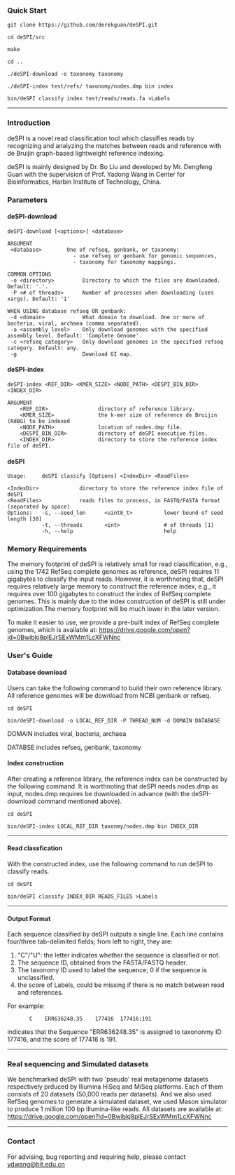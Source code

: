 ### Quick Start 

```
git clone https://github.com/derekguan/deSPI.git

cd deSPI/src

make

cd ..

./deSPI-download -o taxonomy taxonomy  

./deSPI-index test/refs/ taxonomy/nodes.dmp bin index

bin/deSPI classify index test/reads/reads.fa >Labels
```

---

### Introduction

deSPI is a novel read classification tool which classifies reads by recognizing and analyzing the matches between reads and reference with de Bruijin graph-based lightweight reference indexing.
 
deSPI is mainly designed by Dr. Bo Liu and developed by Mr. Dengfeng Guan with the supervision of Prof. Yadong Wang in Center for Bioinformatics, Harbin Institute of Technology, China.

### Parameters
#### deSPI-download
```
deSPI-download [<options>] <database>

ARGUMENT
 <database>        One of refseq, genbank, or taxonomy:
                     - use refseq or genbank for genomic sequences,
                     - taxonomy for taxonomy mappings.

COMMON OPTIONS
 -o <directory>         Directory to which the files are downloaded. Default: '.'.
 -P <# of threads>      Number of processes when downloading (uses xargs). Default: '1'

WHEN USING database refseq OR genbank:
 -d <domain>            What domain to download. One or more of bacteria, viral, archaea (comma separated).
 -a <assembly level>    Only download genomes with the specified assembly level. Default: 'Complete Genome'.
 -c <refseq category>   Only download genomes in the specified refseq category. Default: any.
 -g                     Download GI map.
```
#### deSPI-index
```
deSPI-index <REF_DIR> <KMER_SIZE> <NODE_PATH> <DESPI_BIN_DIR> <INDEX_DIR>

ARGUMENT
    <REF_DIR>                directory of reference library.
    <KMER_SIZE>              the k-mer size of reference de Bruijin (RdBG) to be indexed
    <NODE_PATH>              location of nodes.dmp file.
    <DESPI_BIN_DIR>          directory of deSPI executive files.
    <INDEX_DIR>              directory to store the reference index file of deSPI.
``` 
#### deSPI 
```
Usage:     deSPI classify [Options] <IndexDir> <ReadFiles>

<IndexDir>             directory to store the reference index file of deSPI
<ReadFiles>            reads files to process, in FASTQ/FASTA format (separated by space)
Options:   -s, --seed_len      <uint8_t>          lower bound of seed length [30]
           -t, --threads       <int>              # of threads [1]
           -h, --help                             help
```

### Memory Requirements

The memory footprint of deSPI is relatively small for read classification, e.g., using the 1742 RefSeq complete genomes as reference, deSPI requires 11 gigabytes to classify the input reads. However, it is worthnoting that, deSPI requires relatively large memory to construct the reference index, e.g., it requires over 100 gigabytes to construct the index of RefSeq complete genomes. This is mainly due to the index construction of deSPI is still under optimization.The memory footprint will be much lower in the later version.

To make it easier to use, we provide a pre-built index of  RefSeq complete genomes, which is available at:
https://drive.google.com/open?id=0Bwibkj8plEJrSExWMm1LcXFWNnc
### User's Guide

#### Database download
Users can take the following command to build their own reference library. All reference genomes will be download from NCBI genbank or refseq.

```
cd deSPI

bin/deSPI-download -o LOCAL_REF_DIR -P THREAD_NUM -d DOMAIN DATABASE 

```
DOMAIN includes viral, bacteria, archaea

DATABSE includes refseq, genbank, taxonomy



#### Index construction
After creating a reference library, the reference index can be constructed by the following command. It is worthnoting that deSPI needs nodes.dmp as input, nodes.dmp requires be downloaded in advance (with the deSPI-download command mentioned above).
```
cd deSPI

bin/deSPI-index LOCAL_REF_DIR taxonmy/nodes.dmp bin INDEX_DIR

```
---

#### Read classfication
With the constructed index, use the following command to run deSPI to classify reads.

```
cd deSPI

bin/deSPI classify INDEX_DIR READS_FILES >Labels

```
---

#### Output Format
Each sequence classified by deSPI outputs a single line. Each line contains four/three tab-delimited fields; from left to right, they are:
1. "C"/"U": the letter indicates whether the sequence is classified or not.
2. The sequence ID, obtained from the FASTA/FASTQ header.
3. The taxonomy ID used to label the sequence; 0 if the sequence is unclassified.
4. the score of Labels, could be missing if there is no match between read and references.

For example:

           C	ERR636248.35	177416	177416:191           
indicates that the Sequence "ERR636248.35" is assigned to taxononmy ID 177416, and the score of 177416 is 191.

---

### Real sequencing and Simulated datasets
We benchmarked deSPI with two 'pseudo' real metagenome datasets respectively prduced by Illumina HiSeq and MiSeq platforms. Each of them consists of 20 datasets (50,000 reads per datasets). And we also used RefSeq genomes to generate a simulated dataset, we used Mason simulator to produce 1 million 100 bp Illumina-like reads. All datasets are available at:
https://drive.google.com/open?id=0Bwibkj8plEJrSExWMm1LcXFWNnc

---

### Contact
For advising, bug reporting and requiring help, please contact ydwang@hit.edu.cn 
